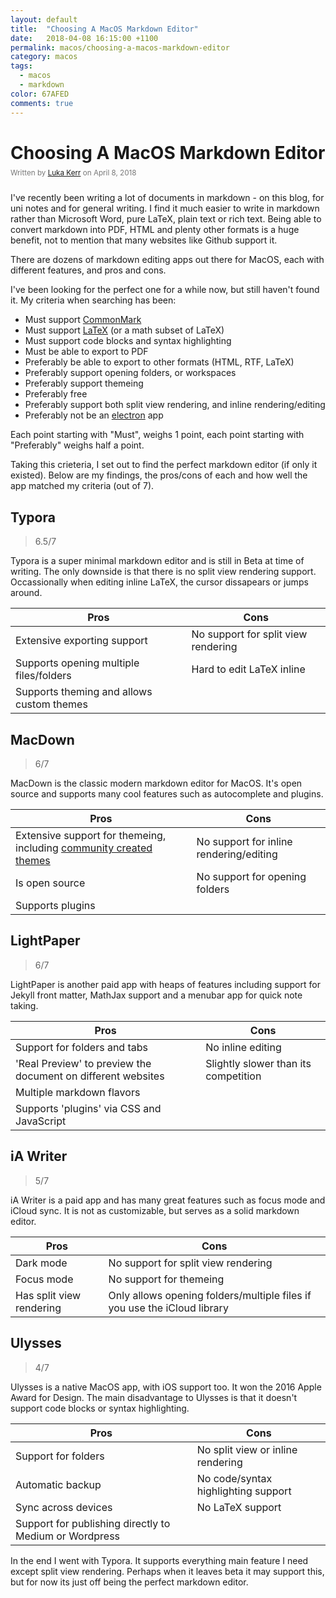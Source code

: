 ```yaml
---
layout: default
title:  "Choosing A MacOS Markdown Editor"
date:   2018-04-08 16:15:00 +1100
permalink: macos/choosing-a-macos-markdown-editor
category: macos
tags: 
  - macos
  - markdown
color: 67AFED
comments: true
---
```


# Choosing A MacOS Markdown Editor

<small style="color: #777; top: -10px; position: relative">
  Written by <a href="https://github.com/lukakerr">Luka Kerr</a> on April 8, 2018
</small>

I've recently been writing a lot of documents in markdown - on this blog, for uni notes and for general writing.
I find it much easier to write in markdown rather than Microsoft Word, pure LaTeX, plain text or rich text. 
Being able to convert markdown into PDF, HTML and plenty other formats is a huge benefit, not to mention that many websites like Github support it.

There are dozens of markdown editing apps out there for MacOS, each with different features, and pros and cons.

I've been looking for the perfect one for a while now, but still haven't found it. My criteria when searching has been:

- Must support [CommonMark](http://commonmark.org)
- Must support [LaTeX](https://www.latex-project.org) (or a math subset of LaTeX)
- Must support code blocks and syntax highlighting
- Must be able to export to PDF
- Preferably be able to export to other formats (HTML, RTF, LaTeX)
- Preferably support opening folders, or workspaces
- Preferably support themeing
- Preferably free
- Preferably support both split view rendering, and inline rendering/editing
- Preferably not be an [electron](https://github.com/electron/electron) app

Each point starting with "Must", weighs 1 point, each point starting with "Preferably" weighs half a point.

Taking this crieteria, I set out to find the perfect markdown editor (if only it existed). Below are my findings, the pros/cons of each and how well the app matched my criteria (out of 7).

## Typora

> 6.5/7

Typora is a super minimal markdown editor and is still in Beta at time of writing. The only downside is that there is no split view rendering support. Occassionally when editing inline LaTeX, the cursor dissapears or jumps around.

| Pros          | Cons
| ------------- | ------------- |
| Extensive exporting support | No support for split view rendering |
| Supports opening multiple files/folders | Hard to edit LaTeX inline |
| Supports theming and allows custom themes | |

## MacDown

> 6/7

MacDown is the classic modern markdown editor for MacOS. It's open source and supports many cool features such as autocomplete and plugins.

| Pros          | Cons
| ------------- | ------------- |
| Extensive support for themeing, including [community created themes](https://github.com/rainglow/macdown) | No support for inline rendering/editing |
| Is open source | No support for opening folders |
| Supports plugins | |

## LightPaper

> 6/7

LightPaper is another paid app with heaps of features including support for Jekyll front matter, MathJax support and a menubar app for quick note taking.

| Pros          | Cons
| ------------- | ------------- |
| Support for folders and tabs | No inline editing |
| 'Real Preview' to preview the document on different websites | Slightly slower than its competition |
| Multiple markdown flavors | |
| Supports 'plugins' via CSS and JavaScript | |

## iA Writer

> 5/7

iA Writer is a paid app and has many great features such as focus mode and iCloud sync. It is not as customizable, but serves as a solid markdown editor.

| Pros          | Cons
| ------------- | ------------- |
| Dark mode | No support for split view rendering |
| Focus mode | No support for themeing |
| Has split view rendering | Only allows opening folders/multiple files if you use the iCloud library |

## Ulysses

> 4/7

Ulysses is a native MacOS app, with iOS support too. It won the 2016 Apple Award for Design. The main disadvantage to Ulysses is that it doesn't support code blocks or syntax highlighting.

| Pros          | Cons
| ------------- | ------------- |
| Support for folders | No split view or inline rendering |
| Automatic backup | No code/syntax highlighting support |
| Sync across devices | No LaTeX support |
| Support for publishing directly to Medium or Wordpress | |

In the end I went with Typora. It supports everything main feature I need except split view rendering. Perhaps when it leaves beta it may support this, but for now its just off being the perfect markdown editor.
